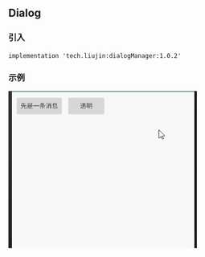 ## Dialog

### 引入

```
implementation 'tech.liujin:dialogManager:1.0.2'
```

### 示例

![](img/pic00.gif)





